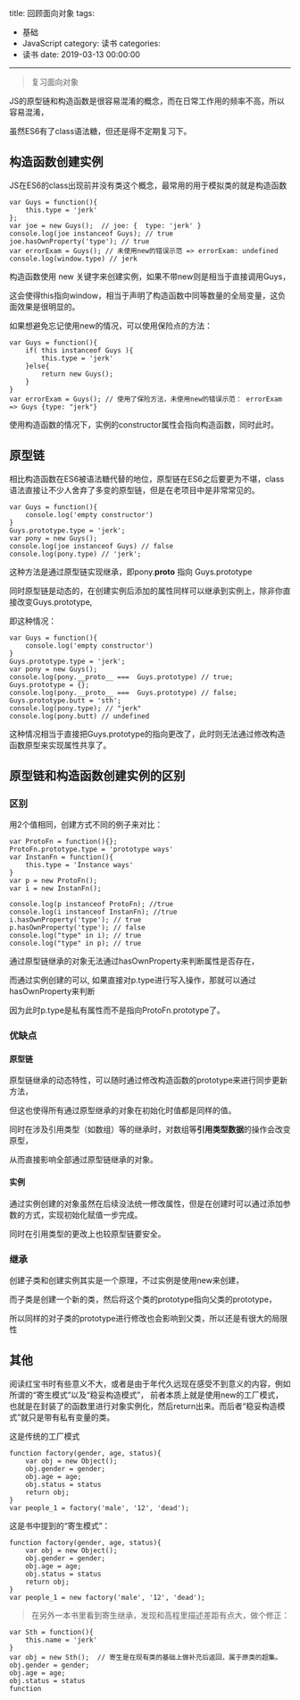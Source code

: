 title: 回顾面向对象
tags:
  - 基础
  - JavaScript
category: 读书
categories:
  - 读书
date: 2019-03-13 00:00:00
---

>  复习面向对象

JS的原型链和构造函数是很容易混淆的概念，而在日常工作用的频率不高，所以容易混淆，

虽然ES6有了class语法糖，但还是得不定期复习下。

## 构造函数创建实例

JS在ES6的class出现前并没有类这个概念，最常用的用于模拟类的就是构造函数

```
var Guys = function(){
	this.type = 'jerk'
};
var joe = new Guys();  // joe: {  type: 'jerk' }
console.log(joe instanceof Guys); // true
joe.hasOwnProperty('type'); // true
var errorExam = Guys(); // 未使用new的错误示范 => errorExam: undefined
console.log(window.type) // jerk 
```

构造函数使用 new 关键字来创建实例，如果不带new则是相当于直接调用Guys，

这会使得this指向window，相当于声明了构造函数中同等数量的全局变量，这负面效果是很明显的。

如果想避免忘记使用new的情况，可以使用保险点的方法：

```
var Guys = function(){
	if( this instanceof Guys ){
		this.type = 'jerk'              
	}else{
		return new Guys();
	}
}  
var errorExam = Guys(); // 使用了保险方法，未使用new的错误示范： errorExam => Guys {type: "jerk"}
```

使用构造函数的情况下，实例的constructor属性会指向构造函数，同时此时。

## 原型链

相比构造函数在ES6被语法糖代替的地位，原型链在ES6之后要更为不堪，class语法直接让不少人舍弃了多变的原型链，但是在老项目中是非常常见的。

```
var Guys = function(){
	console.log('empty constructor')
}
Guys.prototype.type = 'jerk';
var pony = new Guys(); 
console.log(joe instanceof Guys) // false
console.log(pony.type) // 'jerk';
```

这种方法是通过原型链实现继承，即pony.__proto__ 指向 Guys.prototype

同时原型链是动态的，在创建实例后添加的属性同样可以继承到实例上，除非你直接改变Guys.prototype,

即这种情况：

```
var Guys = function(){
	console.log('empty constructor')
}
Guys.prototype.type = 'jerk';
var pony = new Guys(); 
console.log(pony.__proto__ ===  Guys.prototype) // true;
Guys.prototype = {};
console.log(pony.__proto__ ===  Guys.prototype) // false;
Guys.prototype.butt = 'sth';
console.log(pony.type); // "jerk"
console.log(pony.butt) // undefined
```

这种情况相当于直接把Guys.prototype的指向更改了，此时则无法通过修改构造函数原型来实现属性共享了。


## 原型链和构造函数创建实例的区别 

### 区别

用2个值相同，创建方式不同的例子来对比：

```
var ProtoFn = function(){};
ProtoFn.prototype.type = 'prototype ways'
var InstanFn = function(){
	this.type = 'Instance ways'
}
var p = new ProtoFn();
var i = new InstanFn();

console.log(p instanceof ProtoFn); //true
console.log(i instanceof InstanFn); //true
i.hasOwnProperty('type'); // true
p.hasOwnProperty('type'); // false
console.log("type" in i); // true
console.log("type" in p); // true
```

通过原型链继承的对象无法通过hasOwnProperty来判断属性是否存在，

而通过实例创建的可以, 如果直接对p.type进行写入操作，那就可以通过hasOwnProperty来判断

因为此时p.type是私有属性而不是指向ProtoFn.prototype了。


### 优缺点

#### 原型链

原型链继承的动态特性，可以随时通过修改构造函数的prototype来进行同步更新方法，

但这也使得所有通过原型继承的对象在初始化时值都是同样的值。

同时在涉及引用类型（如数组）等的继承时，对数组等**引用类型数据**的操作会改变原型，

从而直接影响全部通过原型链继承的对象。

#### 实例

通过实例创建的对象虽然在后续没法统一修改属性，但是在创建时可以通过添加参数的方式，实现初始化赋值一步完成。

同时在引用类型的更改上也较原型链要安全。

### 继承

创建子类和创建实例其实是一个原理，不过实例是使用new来创建，

而子类是创建一个新的类，然后将这个类的prototype指向父类的prototype，

所以同样的对子类的prototype进行修改也会影响到父类，所以还是有很大的局限性


## 其他

阅读红宝书时有些意义不大，或者是由于年代久远现在感受不到意义的内容，例如所谓的“寄生模式”以及“稳妥构造模式”，
前者本质上就是使用new的工厂模式，也就是在封装了的函数里进行对象实例化，然后return出来。而后者“稳妥构造模式”就只是带有私有变量的类。

这是传统的工厂模式
```
function factory(gender, age, status){
	var obj = new Object();
	obj.gender = gender;
	obj.age = age;
	obj.status = status
	return obj;
}
var people_1 = factory('male', '12', 'dead');
```

这是书中提到的“寄生模式”：

```
function factory(gender, age, status){
	var obj = new Object();
	obj.gender = gender;
	obj.age = age;
	obj.status = status
	return obj;
}
var people_1 = new factory('male', '12', 'dead');
```

> 在另外一本书里看到寄生继承，发现和高程里描述差距有点大，做个修正：

```
var Sth = function(){
	this.name = 'jerk'
}
var obj = new Sth();  // 寄生是在现有类的基础上做补充后返回，属于原类的超集。 
obj.gender = gender;
obj.age = age;
obj.status = status
function

```




